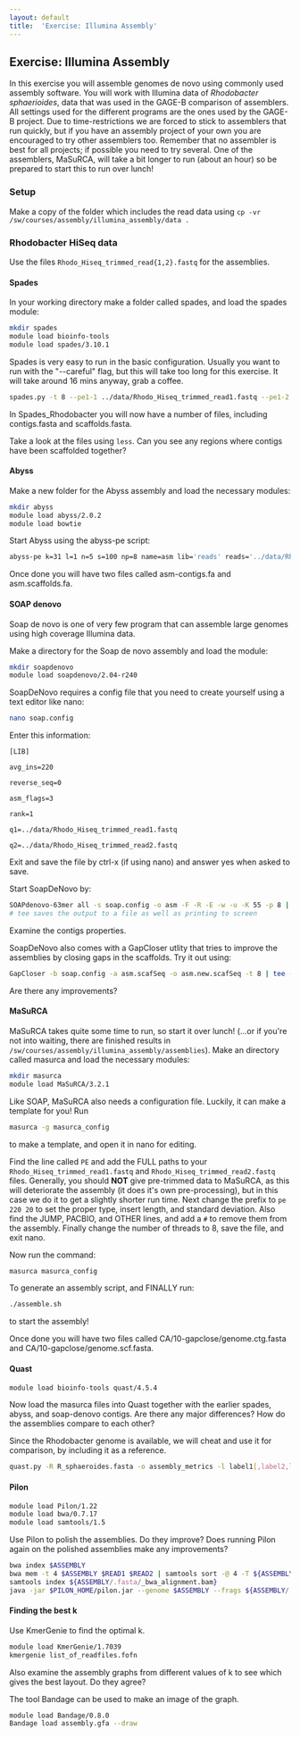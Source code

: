 ```yaml
---
layout: default
title:  'Exercise: Illumina Assembly'
---
```


## Exercise: Illumina Assembly

In this exercise you will assemble genomes de novo using commonly used assembly software. You will work with Illumina data of _Rhodobacter sphaerioides_, data that was used in the GAGE-B comparison of assemblers. All settings used for the different programs are the ones used by the GAGE-B project. Due to time-restrictions we are forced to stick to assemblers that run quickly, but if you have an assembly project of your own you are encouraged to try other assemblers too. Remember that no assembler is best for all projects; if possible you need to try several.
One of the assemblers, MaSuRCA, will take a bit longer to run (about an hour) so be prepared to start this to run over lunch!

### Setup

Make a copy of the folder which includes the read data using `cp -vr /sw/courses/assembly/illumina_assembly/data .`

### Rhodobacter HiSeq data

Use the files `Rhodo_Hiseq_trimmed_read{1,2}.fastq` for the assemblies. 

#### Spades

In your working directory make a folder called spades, and load the spades module:

```bash
mkdir spades
module load bioinfo-tools
module load spades/3.10.1
```

Spades is very easy to run in the basic configuration. Usually you want to run with the "--careful" flag, but this will take too long for this exercise. It will take around 16 mins anyway, grab a coffee.

```bash
spades.py -t 8 --pe1-1 ../data/Rhodo_Hiseq_trimmed_read1.fastq --pe1-2 ../data/Rhodo_Hiseq_trimmed_read2.fastq -o Spades_Rhodobacter
```

In Spades_Rhodobacter you will now have a number of files, including contigs.fasta and scaffolds.fasta.

Take a look at the files using `less`. Can you see any regions where contigs have been scaffolded together?

#### Abyss

Make a new folder for the Abyss assembly and load the necessary modules:

```bash
mkdir abyss
module load abyss/2.0.2
module load bowtie
```

Start Abyss using the abyss-pe script:

```bash
abyss-pe k=31 l=1 n=5 s=100 np=8 name=asm lib='reads' reads='../data/Rhodo_Hiseq_trimmed_read1.fastq ../data/Rhodo_Hiseq_trimmed_read2.fastq' aligner=bowtie
```

Once done you will have two files called asm-contigs.fa and asm.scaffolds.fa.

#### SOAP denovo

Soap de novo is one of very few program that can assemble large genomes using high coverage Illumina data.

Make a directory for the Soap de novo assembly and load the module:

```bash
mkdir soapdenovo
module load soapdenovo/2.04-r240
```

SoapDeNovo requires a config file that you need to create yourself using a text editor like nano:

```bash
nano soap.config
```

Enter this information:

```
[LIB]

avg_ins=220

reverse_seq=0

asm_flags=3

rank=1

q1=../data/Rhodo_Hiseq_trimmed_read1.fastq

q2=../data/Rhodo_Hiseq_trimmed_read2.fastq
```

Exit and save the file by ctrl-x (if using nano) and answer yes when asked to save.

Start SoapDeNovo by:

```bash
SOAPdenovo-63mer all -s soap.config -o asm -F -R -E -w -u -K 55 -p 8 | tee SOAPdenovo.log
# tee saves the output to a file as well as printing to screen
```

Examine the contigs properties.

SoapDeNovo also comes with a GapCloser utlity that tries to improve the assemblies by closing gaps in the scaffolds. Try it out using:

```bash
GapCloser -b soap.config -a asm.scafSeq -o asm.new.scafSeq -t 8 | tee -a SOAPdenovo.log
```

Are there any improvements?

#### MaSuRCA

MaSuRCA takes quite some time to run, so start it over lunch! (...or if you're not into waiting,
there are finished results in `/sw/courses/assembly/illumina_assembly/assemblies`).
Make an directory called masurca and load the necessary modules:

```bash
mkdir masurca
module load MaSuRCA/3.2.1
```

Like SOAP, MaSuRCA also needs a configuration file. Luckily, it can make a template for you! Run

```bash
masurca -g masurca_config
```

to make a template, and open it in nano for editing.

Find the line called `PE` and add the FULL paths to your `Rhodo_Hiseq_trimmed_read1.fastq` and `Rhodo_Hiseq_trimmed_read2.fastq` files. Generally, you should **NOT** give pre-trimmed data to MaSuRCA, as this will deteriorate the assembly (it does it's own pre-processing), but in this case we do it to get a slightly shorter run time. Next change the prefix to `pe 220 20` to set the proper type, insert length, and standard deviation. Also find the JUMP, PACBIO, and OTHER lines, and add a `#` to remove them from the assembly.
Finally change the number of threads to 8, save the file, and exit nano.

Now run the command:

```bash
masurca masurca_config
```

To generate an assembly script, and FINALLY run:

```bash
./assemble.sh
```

to start the assembly!

Once done you will have two files called CA/10-gapclose/genome.ctg.fasta and CA/10-gapclose/genome.scf.fasta.

#### Quast

```bash
module load bioinfo-tools quast/4.5.4
```

Now load the masurca files into Quast together with the earlier spades, abyss, and soap-denovo contigs. Are there any major differences? How do the assemblies compare to each other?

Since the Rhodobacter genome is available, we will cheat and use it for comparison, by including it as a reference.

```bash
quast.py -R R_sphaeroides.fasta -o assembly_metrics -l label1[,label2,label3,...] -t 1 <draft_genome1.fasta> [<draft_genome2.fasta> <draft_genome3.fasta> ...]
```

#### Pilon

```bash
module load Pilon/1.22
module load bwa/0.7.17
module load samtools/1.5
```

Use Pilon to polish the assemblies. Do they improve? Does running Pilon again on the polished assemblies make any improvements?

```bash
bwa index $ASSEMBLY
bwa mem -t 4 $ASSEMBLY $READ1 $READ2 | samtools sort -@ 4 -T ${ASSEMBLY/.fasta/} -O BAM -o ${ASSEMBLY/.fasta/_bwa_alignment.bam} -
samtools index ${ASSEMBLY/.fasta/_bwa_alignment.bam}
java -jar $PILON_HOME/pilon.jar --genome $ASSEMBLY --frags ${ASSEMBLY/.fasta/_bwa_alignment.bam} --threads 4 --outdir ${ASSEMBLY/.fasta/}_polished --output ${ASSEMBLY/.fasta/}_polished --changes
```

#### Finding the best k

Use KmerGenie to find the optimal k.  

```bash
module load KmerGenie/1.7039
kmergenie list_of_readfiles.fofn
```

Also examine the assembly graphs from different values of k to see which gives the best layout. Do they agree?

The tool Bandage can be used to make an image of the graph.
```bash
module load Bandage/0.8.0
Bandage load assembly.gfa --draw
```
